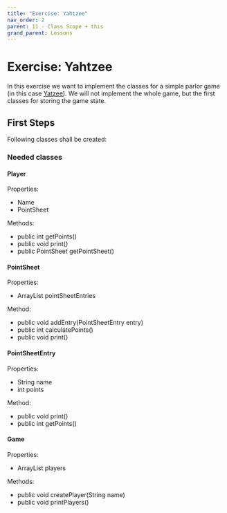 ```yaml
---
title: "Exercise: Yahtzee"
nav_order: 2
parent: 11 - Class Scope + this
grand_parent: Lessons
---
```


# Exercise: Yahtzee

In this exercise we want to implement the classes for a simple parlor game (in this case [Yatzee](https://en.wikipedia.org/wiki/Yahtzee)). We will not implement the whole game, but the first classes for storing the game state.

## First Steps

Following classes shall be created:

### Needed classes
#### Player
Properties:
- Name
- PointSheet

Methods:
- public int getPoints()
- public void print()
- public PointSheet getPointSheet()

#### PointSheet
Properties:
- ArrayList<PointSheetEntry> pointSheetEntries

Method:
- public void addEntry(PointSheetEntry entry)
- public int calculatePoints()
- public void print()

#### PointSheetEntry

Properties:
- String name
- int points

Method:
- public void print()
- public int getPoints()

#### Game
Properties:
- ArrayList<Player> players

Methods:
- public void createPlayer(String name)
- public void printPlayers()
